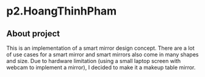 # p2.HoangThinhPham

## About project
This is an implementation of a smart mirror design concept. There are a lot of use cases for a smart mirror and smart mirrors also come in many shapes and size. Due to hardware limitation (using a small laptop screen with webcam to implement a mirror), I decided to make it a makeup table mirror.

##